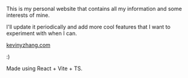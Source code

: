 This is my personal website that contains all my information and some interests of mine.

I'll update it periodically and add more cool features that I want to experiment with when I can.

[kevinyzhang.com](kevinyzhang.com)

:)

Made using React + Vite + TS.
